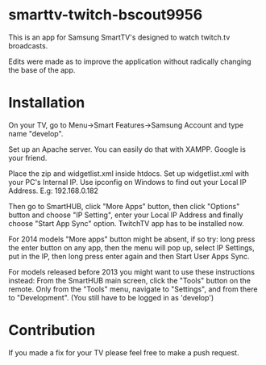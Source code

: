 smarttv-twitch-bscout9956
==============
This is an app for Samsung SmartTV's designed to watch twitch.tv broadcasts.

Edits were made as to improve the application without radically changing the base of the app.

Installation
==============
On your TV, go to Menu->Smart Features->Samsung Account and type name "develop". 

Set up an Apache server. You can easily do that with XAMPP. Google is your friend.

Place the zip and widgetlist.xml inside htdocs. Set up widgetlist.xml with your PC's Internal IP. Use ipconfig on Windows to find out your Local IP Address. E.g: 192.168.0.182

Then go to SmartHUB, click "More Apps" button, then click "Options" button and choose "IP Setting", enter your Local IP Address and finally choose "Start App Sync" option. TwitchTV app has to be installed now.

For 2014 models "More apps" button might be absent, if so try: long press the enter button on any app, then the menu will pop up, select IP Settings, put in the IP, then long press enter again and then Start User Apps Sync.

For models released before 2013 you might want to use these instructions instead:
From the SmartHUB main screen, click the "Tools" button on the remote. Only from the "Tools" menu, navigate to "Settings", and from there to "Development". (You still have to be logged in as 'develop')

Contribution
==============
If you made a fix for your TV please feel free to make a push request.
